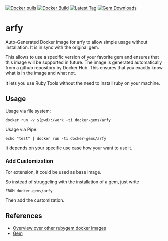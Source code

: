 [![Docker pulls](https://img.shields.io/docker/pulls/rubygem/arfy.svg)](https://hub.docker.com/r/rubygem/arfy/)
[![Docker Build](https://img.shields.io/docker/automated/rubygem/arfy.svg)](https://hub.docker.com/r/rubygem/arfy/)
[![Latest Tag](https://img.shields.io/github/tag/docker-rubygem/arfy.svg)](https://hub.docker.com/r/rubygem/arfy/)
[![Gem Downloads](https://img.shields.io/gem/dt/arfy.svg)](https://rubygems.org/gems/arfy/)
# arfy

Auto-Generated Docker image for arfy to allow simple usage without installation.
It is in sync with the original gem.

This allows to use a specific version of your favorite gem and ensures that this image will be supported in future.
The image is generated automatically from a github repository by Docker Hub.
This ensures that you exactly know what is in the image and what not.

It lets you use Ruby Tools without the need to install ruby on your machine.

## Usage

Usage via file system:

`docker run -v $(pwd):/work -ti docker-gems/arfy`

Usage via Pipe:

`echo "test" | docker run -ti docker-gems/arfy`

It depends on your specific use case how your want to use it.

### Add Customization

For extension, it could be used as base image.

So instead of struggeling with the installation of a gem, just write

`FROM docker-gems/arfy`

Then add the customization.

## References

 - [Overview over other rubygem docker images](https://github.com/thinkbot/docker-rubygem)
 - [Gem](https://rubygems.org/gems/arfy/)
